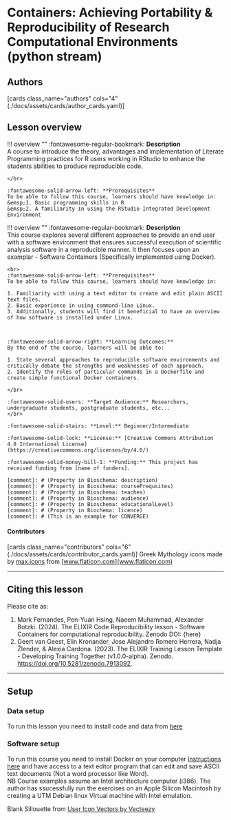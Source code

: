 # Containers: Achieving Portability & Reproducibility of Research Computational Environments (python stream)

## Authors

[cards class_name="authors" cols="4"(./docs/assets/cards/author_cards.yaml)]

## Lesson overview

!!! overview ""
    :fontawesome-regular-bookmark: **Description**  
    A course to introduce the theory, advantages and implementation of Literate Programming practices for R users working in RStudio to enhance the students abilities to produce reproducible code.    
   
    </br>
    
    :fontawesome-solid-arrow-left: **Prerequisites**  
    To be able to follow this course, learners should have knowledge in:  
    &emsp;1. Basic programming skills in R    
    &emsp;2. A familiarity in using the RStudio Integrated Development Environment    
    

!!! overview ""
    :fontawesome-regular-bookmark: **Description**  
   This course explores several different approaches to provide an end user with a software environment that ensures successful execution of scientific analysis software in a reproducible manner. It then focuses upon an examplar - Software Containers (Specifically implemented using Docker).

    
    <br>
    :fontawesome-solid-arrow-left: **Prerequisites**  
    To be able to follow this course, learners should have knowledge in:  

    1. Familiarity with using a text editor to create and edit plain ASCII text files.   
    2. Basic experience in using command-line Linux.   
    3. Additionally, students will find it beneficial to have an overview of how software is installed under Linux.   



    :fontawesome-solid-arrow-right: **Learning Outcomes:**  
    By the end of the course, learners will be able to:  

    1. State several approaches to reproducible software environments and critically debate the strengths and weaknesses of each approach.    
    2. Identify the roles of particular commands in a Dockerfile and create simple functional Docker containers.     

    </br>

    :fontawesome-solid-users: **Target Audience:** Researchers, undergraduate students, postgraduate students, etc...  
    </br>

    :fontawesome-solid-stairs: **Level:** Beginner/Intermediate  

    :fontawesome-solid-lock: **License:** [Creative Commons Attribution 4.0 International License](https://creativecommons.org/licenses/by/4.0/)  

    :fontawesome-solid-money-bill-1: **Funding:** This project has received funding from [name of funders].  

    [comment]: # (Property in Bioschema: description)
    [comment]: # (Property in Bioschema: coursePrequsites)
    [comment]: # (Property in Bioschema: teaches)
    [comment]: # (Property in Bioschema: audience)
    [comment]: # (Property in Bioschema: educationalLevel)
    [comment]: # (Property in Biochema: licence)
    [comment]: # (This is an example for CONVERGE)

#### Contributors

[cards class_name="contributors" cols="6"(./docs/assets/cards/contributor_cards.yaml)]
Greek Mythology icons made by [max.icons](https://www.flaticon.com/authors/maxicons) from [www.flaticon.com](www.flaticon.com)

---
## Citing this lesson

Please cite as:

  1. Mark Fernandes, Pen-Yuan Hsing, Naeem Muhammad, Alexander Botzki. (2024). The ELIXIR Code Reproducibility lesson - Software Containers for computational reproducibility. Zenodo DOI: {here}
  2. Geert van Geest, Elin Kronander, Jose Alejandro Romero Herrera, Nadja Žlender, & Alexia Cardona. (2023). The ELIXIR Training Lesson Template - Developing Training Together (v1.0.0-alpha). Zenodo. https://doi.org/10.5281/zenodo.7913092. 

---
## Setup

### Data setup
To run this lesson you need to install code and data from [here](https://github.com/elixir-europe-training/ELIXIR-TrP-CodeRep-Example-Python )

### Software setup
To run this course you need to install Docker on your computer [Instructions here](https://docs.docker.com/get-docker/) and have access to a text editor program that can edit and save ASCII text documents (Not a word processor like Word).   
NB Course examples assume an Intel architecture computer (i386). The author has ssucessfully run the exercises on an Apple Silicon Macintosh
 by creating a UTM Debian linux Virtual machine with Intel emulation.   

Blank Sillouette from <a href="https://www.vecteezy.com/free-vector/user-icon">User Icon Vectors by Vecteezy</a>



